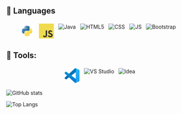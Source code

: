 ## 🧰 Languages
<p align="center">
<img src="https://raw.githubusercontent.com/github/explore/80688e429a7d4ef2fca1e82350fe8e3517d3494d/topics/python/python.png" alt="Python" height="40" style="vertical-align:top; margin:4px">
<img src="https://raw.githubusercontent.com/github/explore/80688e429a7d4ef2fca1e82350fe8e3517d3494d/topics/javascript/javascript.png" alt="Javascript" height="40" style="vertical-align:top; margin:4px">
<img src="https://cdn-icons-png.flaticon.com/512/5968/5968282.png" alt="Java" height="40" style="vertical-align:top; margin:4px">
<img src="https://cdn-icons-png.flaticon.com/512/5968/5968267.png" alt="HTML5" height="40" style="vertical-align:top; margin:4px">
<img src="https://cdn-icons-png.flaticon.com/512/5968/5968242.png" alt="CSS" height="40" style="vertical-align:top; margin:4px">
<img src="https://cdn-icons-png.flaticon.com/512/5968/5968292.png" alt="JS" height="40" style="vertical-align:top; margin:4px">
<img src="https://cdn-icons-png.flaticon.com/512/5968/5968672.png" alt="Bootstrap" height="40" style="vertical-align:top; margin:4px">
<img src="" alt="" height="40" style="vertical-align:top; margin:4px"> </p>
  
 ## 🧰 Tools:
<p align="center">
<img src="https://raw.githubusercontent.com/github/explore/80688e429a7d4ef2fca1e82350fe8e3517d3494d/topics/visual-studio-code/visual-studio-code.png" alt="VS Code" height="40" style="vertical-align:top; margin:4px">
<img src="https://cdn-icons-png.flaticon.com/512/5968/5968389.png" alt="VS Studio" height="40" style="vertical-align:top; margin:4px">
<img src="https://upload.wikimedia.org/wikipedia/commons/thumb/9/9c/IntelliJ_IDEA_Icon.svg/1200px-IntelliJ_IDEA_Icon.svg.png" alt="Idea" height="40" style="vertical-align:top; margin:4px">
</p>


![GitHub stats](https://github-readme-stats.vercel.app/api?username=wiserenn&show_icons=true&theme=tokyonight)

![Top Langs](https://github-readme-stats.vercel.app/api/top-langs/?username=wiserenn&theme=tokyonight)
